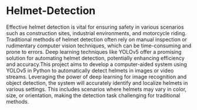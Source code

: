 # Helmet-Detection
Effective helmet detection is vital for ensuring safety in various scenarios such as construction sites, industrial environments, and motorcycle riding. Traditional methods of helmet detection often rely on manual inspection or rudimentary computer vision techniques, which can be time-consuming and prone to errors. Deep learning techniques like YOLOv5 offer a promising solution for automating helmet detection, potentially enhancing efficiency and accuracy.This project aims to develop a computer-aided system using YOLOv5 in Python to automatically detect helmets in images or video streams. Leveraging the power of deep learning for image recognition and object detection, the system will accurately identify and localize helmets in various settings. This includes scenarios where helmets may vary in color, size, or orientation, making the detection task challenging for traditional methods.
